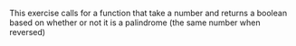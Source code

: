 This exercise calls for a function that take a number and returns a boolean based on whether or not it is a palindrome (the same number when reversed)
